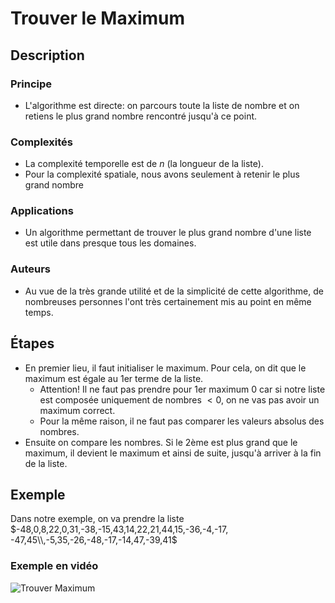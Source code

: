 # Trouver le Maximum

## Description

### Principe

* L'algorithme est directe: on parcours toute la liste de nombre et on retiens le plus grand nombre rencontré jusqu'à ce point.

### Complexités

* La complexité temporelle est de $n$ (la longueur de la liste).
* Pour la complexité spatiale, nous avons seulement à retenir le plus grand nombre

### Applications

* Un algorithme permettant de trouver le plus grand nombre d'une liste est utile dans presque tous les domaines.

### Auteurs

* Au vue de la très grande utilité et de la simplicité de cette algorithme, de nombreuses personnes l'ont très certainement mis au point en même temps.

## Étapes

* En premier lieu, il faut initialiser le maximum. Pour cela, on dit que le maximum est égale au 1er terme de la liste.
  * Attention! Il ne faut pas prendre pour 1er maximum 0 car si notre liste est composée uniquement de nombres $< 0$, on ne vas pas avoir un maximum correct.
  * Pour la même raison, il ne faut pas comparer les valeurs absolus des nombres.
* Ensuite on compare les nombres. Si le 2ème est plus grand que le maximum, il devient le maximum et ainsi de suite, jusqu'à arriver à la fin de la liste.

## Exemple

Dans notre exemple, on va prendre la liste $-48,0,8,22,0,31,-38,-15,43,14,22,21,44,15,-36,-4,-17, -47,45\\,-5,35,-26,-48,-17,-14,47,-39,41$

### Exemple en vidéo

![Trouver Maximum](../Exemples/.gif/FindMax.gif)
